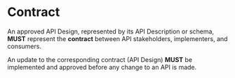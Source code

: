 # Contract

An approved API Design, represented by its API Description or schema, **MUST** represent the **contract** between API stakeholders, implementers, and consumers.

An update to the corresponding contract \(API Design\) **MUST** be implemented and approved before any change to an API is made.

